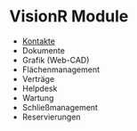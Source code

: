 <!-- TITLE: Benutzer -->
<!-- SUBTITLE: Dokumentation der VisionR Module -->

# VisionR Module
* [Kontakte](de-DE/modules/contacts)
* Dokumente
* Grafik (Web-CAD)
* Flächenmanagement
* Verträge
* Helpdesk
* Wartung
* Schließmanagement
* Reservierungen
